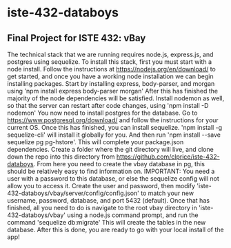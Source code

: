 # iste-432-databoys
## Final Project for ISTE 432: vBay
The technical stack that we are running requires node.js, express.js, and postgres using sequelize. To install this stack, first you must start with a node install. Follow the instructions at https://nodejs.org/en/download/ to get started, and once you have a working node installation we can begin installing packages.
Start by installing express, body-parser, and morgan using 
'npm install express body-parser morgan'
After this has finished the majority of the node dependencies will be satisfied.
Install nodemon as well, so that the server can restart after code changes, using 
'npm install -D nodemon'
You now need to install postgres for the database. Go to https://www.postgresql.org/download/ and follow the instructions for your current OS. 
Once this has finished, you can install sequelize.
'npm install -g sequelize-cli' will install it globally for you.
And then run 'npm install --save sequelize pg pg-hstore'. This will complete your package.json dependencies.
Create a folder where the git directory will live, and clone down the repo into this directory from https://github.com/clprice/iste-432-databoys.
From here you need to create the vbay database in pg, this should be relatively easy to find information on. IMPORTANT: You need a user with a password to this database, or else the sequelize config will not allow you to access it. Create the user and password, then modify 'iste-432-databoys/vbay/server/config/config.json' to match your new username, password, database, and port 5432 (default). 
Once that has finished, all you need to do is navigate to the root vbay directory in 'iste-432-databoys/vbay' using a node.js command prompt, and run the command 'sequelize db:migrate' This will create the tables in the new database. 
After this is done, you are ready to go with your local install of the app!
